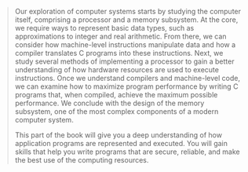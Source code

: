 > Our exploration of computer systems starts by studying the computer itself, comprising a processor and a memory subsystem. At the core, we require ways to represent basic data types, such as approximations to integer and real arithmetic. From there, we can consider how machine-level instructions manipulate data and how a compiler translates C programs into these instructions. Next, we study several methods of implementing a processor to gain a better understanding of how hardware resources are used to execute instructions. Once we understand compilers and machine-level code, we can examine how to maximize program performance by writing C programs that, when compiled, achieve the maximum possible performance. We conclude with the design of the memory subsystem, one of the most complex components of a modern computer system.
>
> This part of the book will give you a deep understanding of how application programs are represented and executed. You will gain skills that help you write programs that are secure, reliable, and make the best use of the computing resources.